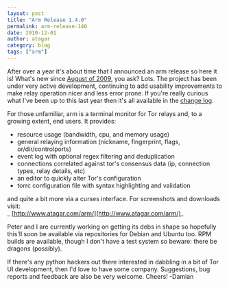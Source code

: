 ```yaml
---
layout: post
title: "Arm Release 1.4.0"
permalink: arm-release-140
date: 2010-12-01
author: atagar
category: blog
tags: ["arm"]
---
```


After over a year it's about time that I announced an arm release so here it is! What's new since [August of 2009](http://archives.seul.org/or/talk/Aug-2009/msg00040.html), you ask? Lots. The project has been under very active development, continuing to add usability improvements to make relay operation nicer and less error prone. If you're really curious what I've been up to this last year then it's all available in the [change log](http://www.atagar.com/arm/log.php).

For those unfamiliar, arm is a terminal monitor for Tor relays and, to a growing extent, end users. It provides:

- resource usage (bandwidth, cpu, and memory usage)
- general relaying information (nickname, fingerprint, flags, or/dir/controlports)
- event log with optional regex filtering and deduplication
- connections correlated against tor's consensus data (ip, connection types, relay details, etc)
- an editor to quickly alter Tor's configuration
- torrc configuration file with syntax highlighting and validation

and quite a bit more via a curses interface. For screenshots and downloads visit:  
_ [http://www.atagar.com/arm/](http://www.atagar.com/arm/)_

Peter and I are currently working on getting its debs in shape so hopefully this'll soon be available via repositories for Debian and Ubuntu too. RPM builds are available, though I don't have a test system so beware: there be dragons (possibly).

If there's any python hackers out there interested in dabbling in a bit of Tor UI development, then I'd love to have some company. Suggestions, bug reports and feedback are also be very welcome. Cheers! -Damian


